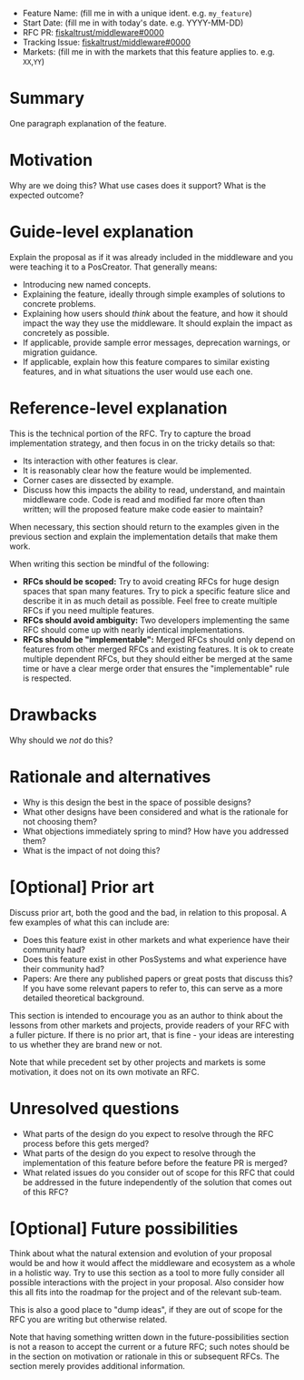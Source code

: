 - Feature Name: (fill me in with a unique ident. e.g. `my_feature`)
- Start Date: (fill me in with today's date. e.g. YYYY-MM-DD)
- RFC PR: [fiskaltrust/middleware#0000](https://github.com/fiskaltrust/middleware/pull/0000)
- Tracking Issue: [fiskaltrust/middleware#0000](https://github.com/fiskaltrust/middleware/issues/0000)
- Markets: (fill me in with the markets that this feature applies to. e.g. `XX`,`YY`)

# Summary

One paragraph explanation of the feature.

# Motivation

Why are we doing this? What use cases does it support? What is the expected outcome?

# Guide-level explanation

Explain the proposal as if it was already included in the middleware and you were teaching it to a PosCreator. That generally means:

- Introducing new named concepts.
- Explaining the feature, ideally through simple examples of solutions to concrete problems.
- Explaining how users should *think* about the feature, and how it should impact the way they use the middleware. It should explain the impact as concretely as possible.
- If applicable, provide sample error messages, deprecation warnings, or migration guidance.
- If applicable, explain how this feature compares to similar existing features, and in what situations the user would use each one.

# Reference-level explanation

This is the technical portion of the RFC.
Try to capture the broad implementation strategy,
and then focus in on the tricky details so that:

- Its interaction with other features is clear.
- It is reasonably clear how the feature would be implemented.
- Corner cases are dissected by example.
- Discuss how this impacts the ability to read, understand, and maintain middleware code.
  Code is read and modified far more often than written; will the proposed feature make code easier to maintain?

When necessary, this section should return to the examples given in the previous section and explain the implementation details that make them work.

When writing this section be mindful of the following:
- **RFCs should be scoped:** Try to avoid creating RFCs for huge design spaces that span many features.
  Try to pick a specific feature slice and describe it in as much detail as possible.
  Feel free to create multiple RFCs if you need multiple features.
- **RFCs should avoid ambiguity:** Two developers implementing the same RFC should come up with nearly identical implementations.
- **RFCs should be "implementable":** Merged RFCs should only depend on features from other merged RFCs and existing features.
  It is ok to create multiple dependent RFCs, but they should either be merged at the same time or have a clear merge order that ensures the "implementable" rule is respected.

# Drawbacks

Why should we *not* do this?

# Rationale and alternatives

- Why is this design the best in the space of possible designs?
- What other designs have been considered and what is the rationale for not choosing them?
- What objections immediately spring to mind? How have you addressed them?
- What is the impact of not doing this?

# \[Optional\] Prior art

Discuss prior art, both the good and the bad, in relation to this proposal.
A few examples of what this can include are:

- Does this feature exist in other markets and what experience have their community had?
- Does this feature exist in other PosSystems and what experience have their community had?
- Papers: Are there any published papers or great posts that discuss this?
  If you have some relevant papers to refer to, this can serve as a more detailed theoretical background.

This section is intended to encourage you as an author to think about the lessons from other markets and projects, provide readers of your RFC with a fuller picture.
If there is no prior art, that is fine - your ideas are interesting to us whether they are brand new or not.

Note that while precedent set by other projects and markets is some motivation, it does not on its own motivate an RFC.

# Unresolved questions

- What parts of the design do you expect to resolve through the RFC process before this gets merged?
- What parts of the design do you expect to resolve through the implementation of this feature before before the feature PR is merged?
- What related issues do you consider out of scope for this RFC that could be addressed in the future independently of the solution that comes out of this RFC?

# \[Optional\] Future possibilities

Think about what the natural extension and evolution of your proposal would be and how it would affect the middleware and ecosystem as a whole in a holistic way.
Try to use this section as a tool to more fully consider all possible interactions with the project in your proposal.
Also consider how this all fits into the roadmap for the project and of the relevant sub-team.

This is also a good place to "dump ideas", if they are out of scope for the RFC you are writing but otherwise related.

Note that having something written down in the future-possibilities section is not a reason to accept the current or a future RFC;
such notes should be in the section on motivation or rationale in this or subsequent RFCs.
The section merely provides additional information.